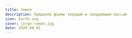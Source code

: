 ```yaml
---
title: Земля
description: Придание формы твердым и твердеющим массам
icon: Earth.svg
cover: jorge-roman.jpg
date: 2020-08-01
---
```

